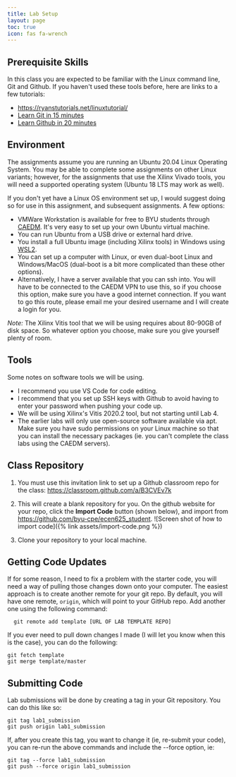```yaml
---
title: Lab Setup
layout: page
toc: true
icon: fas fa-wrench
---
```


## Prerequisite Skills
In this class you are expected to be familiar with the Linux command line, Git and Github.  If you haven't used these tools before, here are links to a few tutorials:

* <https://ryanstutorials.net/linuxtutorial/>
*	[Learn Git in 15 minutes](https://www.youtube.com/watch?v=USjZcfj8yxE)
* [Learn Github in 20 minutes](https://www.youtube.com/watch?v=nhNq2kIvi9s)

## Environment

The assignments assume you are running an Ubuntu 20.04 Linux Operating System.  You may be able to complete some assignments on other Linux variants; however, for the assignments that use the Xilinx Vivado tools, you will need a supported operating system (Ubuntu 18 LTS may work as well).

If you don't yet have a Linux OS environment set up, I would suggest doing so for use in this assignment, and subsequent assignments.  A few options:
* VMWare Workstation is available for free to BYU students through [CAEDM](https://caedm.et.byu.edu/wiki/index.php/Free_Software). It's very easy to set up your own Ubuntu virtual machine.
* You can run Ubuntu from a USB drive or external hard drive.
* You install a full Ubuntu image (including Xilinx tools) in Windows using [WSL2](https://docs.microsoft.com/en-us/windows/wsl/install-win10).  
* You can set up a computer with Linux, or even dual-boot Linux and Windows/MacOS (dual-boot is a bit more complicated than these other options).
* Alternatively, I have a server available that you can ssh into.  You will have to be connected to the CAEDM VPN to use this, so if you choose this option, make sure you have a good internet connection. If you want to go this route, please email me your desired username and I will create a login for you.

_Note:_ The Xilinx Vitis tool that we will be using requires about 80-90GB of disk space.  So whatever option you choose, make sure you give yourself plenty of room.

## Tools
Some notes on software tools we will be using.
* I recommend you use VS Code for code editing.
* I recommend that you set up SSH keys with Github to avoid having to enter your password when pushing your code up.
* We will be using Xilinx's Vitis 2020.2 tool, but not starting until Lab 4.
* The earlier labs will only use open-source software available via apt.  Make sure you have sudo permissions on your Linux machine so that you can install the necessary packages (ie. you can't complete the class labs using the CAEDM servers).

## Class Repository
1. You must use this invitation link to set up a Github classroom repo for the class: <https://classroom.github.com/a/B3CVEv7k>

2. This will create a blank repository for you.  On the github website for your repo, click the **Import Code** button (shown below), and import from <https://github.com/byu-cpe/ecen625_student>.
![Screen shot of how to import code]({% link assets/import-code.png %})
3. Clone your repository to your local machine.  


## Getting Code Updates
If for some reason, I need to fix a problem with the starter code, you will need a way of pulling those changes down onto your computer. The easiest approach is to create another remote for your git repo. By default, you will have one remote, `origin`, which will point to your GitHub repo. Add another one using the following command:

```
  git remote add template [URL OF LAB TEMPLATE REPO]
```

If you ever need to pull down changes I made (I will let you know when this is the case), you can do the following:

```
git fetch template
git merge template/master
```

## Submitting Code
Lab submissions will be done by creating a tag in your Git repository.  You can do this like so:

```
git tag lab1_submission
git push origin lab1_submission
```

If, after you create this tag, you want to change it (ie, re-submit your code), you can re-run the above commands and include the --force option, ie:
```
git tag --force lab1_submission
git push --force origin lab1_submission
```